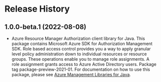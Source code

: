 # Release History

## 1.0.0-beta.1 (2022-08-08)

- Azure Resource Manager Authorization client library for Java. This package contains Microsoft Azure SDK for Authorization Management SDK. Role based access control provides you a way to apply granular level policy administration down to individual resources or resource groups. These operations enable you to manage role assignments. A role assignment grants access to Azure Active Directory users. Package tag package-preview-2021-01. For documentation on how to use this package, please see [Azure Management Libraries for Java](https://aka.ms/azsdk/java/mgmt).
